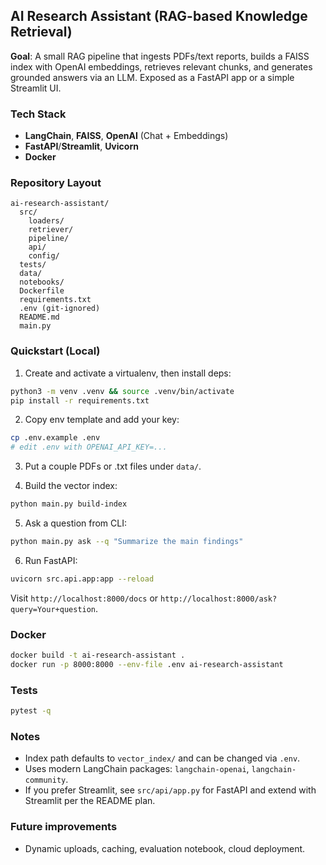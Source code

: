 ## AI Research Assistant (RAG-based Knowledge Retrieval)

**Goal**: A small RAG pipeline that ingests PDFs/text reports, builds a FAISS index with OpenAI embeddings, retrieves relevant chunks, and generates grounded answers via an LLM. Exposed as a FastAPI app or a simple Streamlit UI.

### Tech Stack
- **LangChain**, **FAISS**, **OpenAI** (Chat + Embeddings)
- **FastAPI**/**Streamlit**, **Uvicorn**
- **Docker**

### Repository Layout
```
ai-research-assistant/
  src/
    loaders/
    retriever/
    pipeline/
    api/
    config/
  tests/
  data/
  notebooks/
  Dockerfile
  requirements.txt
  .env (git-ignored)
  README.md
  main.py
```

### Quickstart (Local)
1) Create and activate a virtualenv, then install deps:
```bash
python3 -m venv .venv && source .venv/bin/activate
pip install -r requirements.txt
```

2) Copy env template and add your key:
```bash
cp .env.example .env
# edit .env with OPENAI_API_KEY=...
```

3) Put a couple PDFs or .txt files under `data/`.

4) Build the vector index:
```bash
python main.py build-index
```

5) Ask a question from CLI:
```bash
python main.py ask --q "Summarize the main findings"
```

6) Run FastAPI:
```bash
uvicorn src.api.app:app --reload
```
Visit `http://localhost:8000/docs` or `http://localhost:8000/ask?query=Your+question`.

### Docker
```bash
docker build -t ai-research-assistant .
docker run -p 8000:8000 --env-file .env ai-research-assistant
```

### Tests
```bash
pytest -q
```

### Notes
- Index path defaults to `vector_index/` and can be changed via `.env`.
- Uses modern LangChain packages: `langchain-openai`, `langchain-community`.
- If you prefer Streamlit, see `src/api/app.py` for FastAPI and extend with Streamlit per the README plan.

### Future improvements
- Dynamic uploads, caching, evaluation notebook, cloud deployment.

